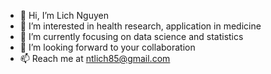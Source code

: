 - 👋 Hi, I’m Lich Nguyen
- 👀 I’m interested in health research, application in medicine
- 🌱 I’m currently focusing on data science and statistics
- 💞️ I’m looking forward to your collaboration
- 📫 Reach me at ntlich85@gmail.com

<!---
Lichbio/Lichbio is a ✨ special ✨ repository because its `README.md` (this file) appears on your GitHub profile.
You can click the Preview link to take a look at your changes.
--->

